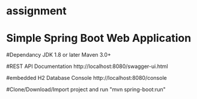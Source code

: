 # assignment
# Simple Spring Boot Web Application

#Dependancy
JDK 1.8 or later
Maven 3.0+

#REST API Documentation
http://localhost:8080/swagger-ui.html

#embedded H2 Database Console
http://localhost:8080/console

#Clone/Download/Import project and run
"mvn spring-boot:run"
